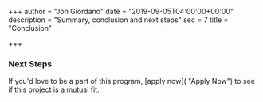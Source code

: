 +++
author = "Jon Giordano"
date = "2019-09-05T04:00:00+00:00"
description = "Summary, conclusion and next steps"
sec = 7
title = "Conclusion"

+++
### Next Steps

If you'd love to be a part of this program, [apply now]( "Apply Now") to see if this project is a mutual fit.